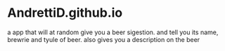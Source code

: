 # AndrettiD.github.io

a app that will at random give you a beer sigestion. 
and tell you its name, brewrie and tyule of beer. 
also gives you a description on the beer 

